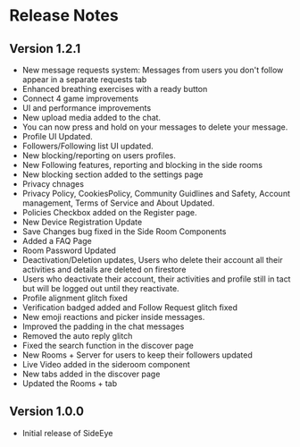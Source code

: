 # Release Notes

## Version 1.2.1
- New message requests system: Messages from users you don't follow appear in a separate requests tab
- Enhanced breathing exercises with a ready button
- Connect 4 game improvements
- UI and performance improvements
- New upload media added to the chat.
- You can now press and hold on your messages to delete your message.
- Profile UI Updated.
- Followers/Following list UI updated.
- New blocking/reporting on users profiles.
- New Following features, reporting and blocking in the side rooms
- New blocking section added to the settings page
- Privacy chnages
- Privacy Policy, CookiesPolicy, Community Guidlines and Safety, Account management, Terms of Service and About Updated.
- Policies Checkbox added on the Register page.
- New Device Registration Update
- Save Changes bug fixed in the Side Room Components
- Added a FAQ Page
- Room Password Updated
- Deactivation/Deletion updates, Users who delete their account all their activities and details are deleted on firestore
- Users who deactivate their account, their activities and profile still in tact but will be logged out until they reactivate.
- Profile alignment glitch fixed
- Verification badged added and Follow Request glitch fixed
- New emoji reactions and picker inside messages.
- Improved the padding in the chat messages 
- Removed the auto reply glitch
- Fixed the search function in the discover page
- New Rooms + Server for users to keep their followers updated
- Live Video added in the sideroom component
- New tabs added in the discover page 
- Updated the Rooms + tab

## Version 1.0.0
- Initial release of SideEye 